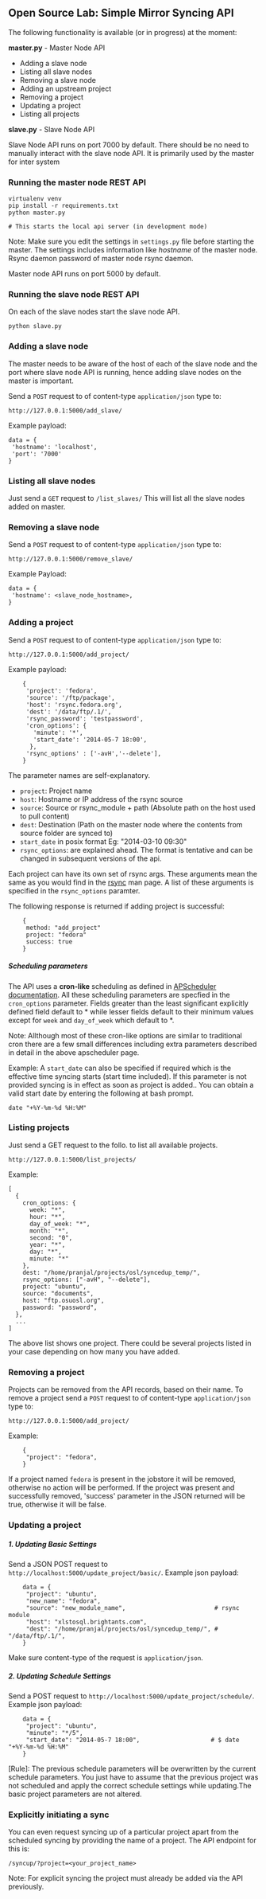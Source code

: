 Open Source Lab: Simple Mirror Syncing API
------------------------------------------

The following functionality is available (or in progress) at the moment:

**master.py** - Master Node API

* Adding a slave node
* Listing all slave nodes
* Removing a slave node
* Adding an upstream project
* Removing a project
* Updating a project
* Listing all projects


**slave.py** - Slave Node API

Slave Node API runs on port 7000 by default. There should be no need to manually
interact with the slave node API. It is primarily used by the master for inter
system 

### Running the master node REST API

    virtualenv venv
    pip install -r requirements.txt
    python master.py

    # This starts the local api server (in development mode)


Note: Make sure you edit the settings in `settings.py` file before starting
the master. The settings includes information like *hostname* of the master node.
Rsync daemon password of master node rsync daemon.

Master node API runs on port 5000 by default.

### Running the slave node REST API

On each of the slave nodes start the slave node API.

    python slave.py


### Adding a slave node

The master needs to be aware of the host of each of the slave node and the port
where slave node API is running, hence adding slave nodes on the master is important.

Send a `POST` request to of content-type `application/json` type to:

    http://127.0.0.1:5000/add_slave/

Example payload:

    data = {
     'hostname': 'localhost',
     'port': '7000'
    }


### Listing all slave nodes

Just send a `GET` request to `/list_slaves/`
This will list all the slave nodes added on master.


### Removing a slave node

Send a `POST` request to of content-type `application/json` type to:

    http://127.0.0.1:5000/remove_slave/

Example Payload:

    data = {
     'hostname': <slave_node_hostname>,
    }


### Adding a project

Send a `POST` request to of content-type `application/json` type to:

    http://127.0.0.1:5000/add_project/

Example payload:

        {
         'project': 'fedora',
         'source': '/ftp/package',
         'host': 'rsync.fedora.org',
         'dest': '/data/ftp/.1/',
         'rsync_password': 'testpassword',
         'cron_options': {
           'minute': '*',
           'start_date': '2014-05-7 18:00',
          },
         'rsync_options' : ['-avH','--delete'],
        }

The parameter names are self-explanatory.

* `project`: Project name
* `host`: Hostname or IP address of the rsync source
* `source`: Source or rsync_module + path (Absolute path on the host used to pull content)
* `dest`: Destination (Path on the master node where the contents from source
   folder are synced to)
* `start_date` in posix format Eg: "2014-03-10 09:30"
* `rsync_options`: are explained ahead. The format is tentative and can be changed
  in subsequent versions of the api.

Each project can have its own set of rsync args. These arguments mean the same as
you would find in the [rsync](http://rsync.samba.org/ftp/rsync/rsync.html) man page.
A list of these arguments is specified in the `rsync_options` paramter.

The following response is returned if adding project is successful:

        {
         method: "add_project"
         project: "fedora"
         success: true
        }

##### Scheduling parameters

The API uses a **cron-like** scheduling as defined in [APScheduler documentation](http://pythonhosted.org/APScheduler/cronschedule.html).
All these scheduling parameters are specfied in the `cron_options` parameter.
Fields greater than the least significant explicitly defined field default to * 
while lesser fields default to their minimum values except for `week` and `day_of_week` which default to *.

Note: Allthough most of these cron-like options are similar to traditional cron
there are a few small differences including extra parameters described in detail
in the above apscheduler page.

Example: A `start_date` can also be specified if required which is the effective time
syncing starts (start time included). If this parameter is not provided syncing 
is in effect as soon as  project is added.. You can obtain a valid start
date by entering the following at bash prompt.

    date "+%Y-%m-%d %H:%M"


### Listing projects

Just send a GET request to the follo. to list all available projects.

    http://127.0.0.1:5000/list_projects/

Example:

    [
      { 
        cron_options: {
          week: "*",
          hour: "*",
          day_of_week: "*",
          month: "*",
          second: "0",
          year: "*",
          day: "*",
          minute: "*"
        },
        dest: "/home/pranjal/projects/osl/syncedup_temp/",
        rsync_options: ["-avH", "--delete"],
        project: "ubuntu",
        source: "documents",
        host: "ftp.osuosl.org",
        password: "password",
      },
      ...
    ]

The above list shows one project. There could be several projects listed in your
case depending on how many you have added.

### Removing a project

Projects can be removed from the API records, based on their name. To remove a
 project send a `POST` request to of content-type `application/json` type to:

    http://127.0.0.1:5000/add_project/

Example:

        {
         "project": "fedora",
        }

If a project named `fedora` is present in the jobstore it will be removed, otherwise no action will be performed.
If the project was present and successfully removed, 'success' parameter in the JSON returned will be true,
otherwise it will be false.


### Updating a project

##### 1. Updating Basic Settings

Send a JSON POST request to `http://localhost:5000/update_project/basic/`.
Example json payload:

        data = {
         "project": "ubuntu",
         "new_name": "fedora",
         "source": "new_module_name",                         # rsync module
         "host": "xlstosql.brightants.com",
         "dest": "/home/pranjal/projects/osl/syncedup_temp/", # "/data/ftp/.1/",
        }

Make sure content-type of the request is `application/json`.

##### 2. Updating Schedule Settings

Send a POST request to `http://localhost:5000/update_project/schedule/`.
Example json payload:

        data = {
         "project": "ubuntu",
         "minute": "*/5",
         "start_date": "2014-05-7 18:00",                    # $ date "+%Y-%m-%d %H:%M"
        }

  [Rule]: The previous schedule parameters will be overwritten by the current schedule parameters.
  You just have to assume that the previous project was not scheduled and apply the correct schedule
  settings while updating.The basic project parameters are not altered.


### Explicitly initiating a sync

You can even request syncing up of a particular project apart from the scheduled syncing
by providing the name of a project. The API endpoint for this is:

    /syncup/?project=<your_project_name>

Note: For explicit syncing the project must already be added via the API previously.
